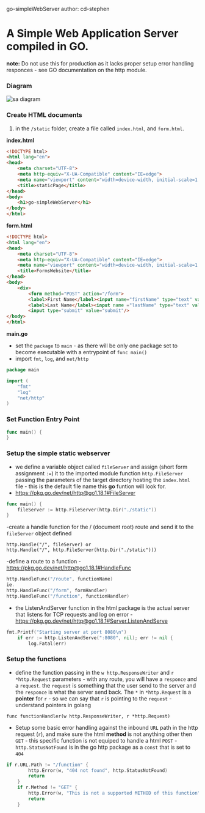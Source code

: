 go-simpleWebServer
author: cd-stephen

# A Simple Web Application Server compiled in GO.
**note:**  Do not use this for production as it lacks proper setup error handling responces - see GO documentation on the http module.

### Diagram

![sa diagram](img/go-simpleWebServer-v2.2.svg?raw=true "Webapp Service Diagram")

### Create HTML documents
1. in the `/static` folder, create a file called `index.html`, and `form.html`.

**index.html**
```html
<!DOCTYPE html>
<html lang="en">
<head>
    <meta charset="UTF-8">
    <meta http-equiv="X-UA-Compatible" content="IE=edge">
    <meta name="viewport" content="width=device-width, initial-scale=1.0">
    <title>staticPage</title>
</head>
<body>
    <h1>go-simpleWebServer</h1>
</body>
</html>
```


**form.html**
```html
<!DOCTYPE html>
<html lang="en">
<head>
    <meta charset="UTF-8">
    <meta http-equiv="X-UA-Compatible" content="IE=edge">
    <meta name="viewport" content="width=device-width, initial-scale=1.0">
    <title>FormsWebsite</title>
</head>
<body>
    <div>
        <form method="POST" action="/form">
        <label>First Name</label><input name="firstName" type="text" value=""/>
        <label>Last Name</label><input name ="lastName" type="text" value=""/>
        <input type="submit" value="submit"/>
</body>
</html>
```

**main.go**
- set the `package` to `main` - as there will be only one package set to become executable with a entrypoint of `func main()`
-  import `fmt`, `log`, and `net/http`
```go
package main

import (
	"fmt"
	"log"
	"net/http"
)
```

### Set Function Entry Point


```go
func main() {
}

```

### Setup the simple static webserver
- we define a variable object called `fileServer` and assign (short form assignment `:=`) it to the imported module function `http.FileServer`  passing the parameters of the target directory hosting the `index.html` file - this is the default file name this **go** funtion will look for.
- https://pkg.go.dev/net/http@go1.18.1#FileServer

```go
func main() {
	fileServer := http.FileServer(http.Dir("./static"))
}

```

-create a handle function for the / (document root) route and send it to the `fileServer` object defined
```
http.Handle("/", fileServer) or 
http.Handle("/", http.FileServer(http.Dir("./static")))
```

-define a route to a function - https://pkg.go.dev/net/http@go1.18.1#HandleFunc
```go
http.HandleFunc("/route", functionName)
ie.
http.HandleFunc("/form", formHandler)
http.HandleFunc("/function", functionHandler)

```

- the ListenAndServer function in the html package is the actual server that listens for TCP requests and log on error - https://pkg.go.dev/net/http@go1.18.1#Server.ListenAndServe
```go
fmt.Printf("Starting server at port 8080\n")
	if err := http.ListenAndServe(":8080", nil); err != nil {
		log.Fatal(err)

```


### Setup the functions
- define the function passing in the `w http.ResponseWriter` and `r *http.Request` parameters - with any route, you will have a `responce` and a `request`.  the `request` is something that the user send to the server and the `responce` is what the server send back.  The `*` in `*http.Request` is a **pointer** for `r` - so we can say that `r` is pointing to the `request` - understand pointers in golang
```
func functionHandler(w http.ResponseWriter, r *http.Request)
```

- Setup some basic error handling against the inbound `URL` path in the http request (`r`), and make sure the html **method** is not anything other then `GET` - this specific function is not equiped to handle a html `POST` - `http.StatusNotFound` is in the go http package as a `const` that is set to `404`
```go
if r.URL.Path != "/function" {
		http.Error(w, "404 not found", http.StatusNotFound)
		return
	}
	if r.Method != "GET" {
		http.Error(w, "This is not a supported METHOD of this function", http.StatusNotFound)
		return
	}
```
